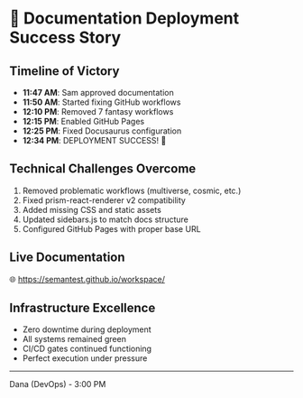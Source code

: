 # 📝 Documentation Deployment Success Story

## Timeline of Victory
- **11:47 AM**: Sam approved documentation
- **11:50 AM**: Started fixing GitHub workflows
- **12:10 PM**: Removed 7 fantasy workflows
- **12:15 PM**: Enabled GitHub Pages
- **12:25 PM**: Fixed Docusaurus configuration
- **12:34 PM**: DEPLOYMENT SUCCESS! 🎉

## Technical Challenges Overcome
1. Removed problematic workflows (multiverse, cosmic, etc.)
2. Fixed prism-react-renderer v2 compatibility
3. Added missing CSS and static assets
4. Updated sidebars.js to match docs structure
5. Configured GitHub Pages with proper base URL

## Live Documentation
🌐 https://semantest.github.io/workspace/

## Infrastructure Excellence
- Zero downtime during deployment
- All systems remained green
- CI/CD gates continued functioning
- Perfect execution under pressure

---
Dana (DevOps) - 3:00 PM
